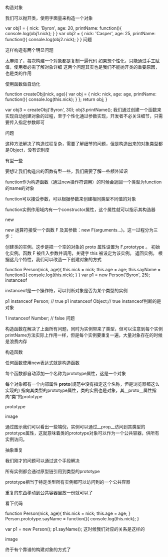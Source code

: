 构造对象

我们可以抛开类，使用字面量来构造一个对象

var obj1 = {
    nick: 'Byron',
    age: 20,
    printName: function(){
        console.log(obj1.nick);
    }
}
var obj2 = {
    nick: 'Casper',
    age: 25,
    printName: function(){
        console.log(obj2.nick);
    }
}
问题

这样构造有两个明显问题

太麻烦了，每次构建一个对象都是复制一遍代码
如果想个性化，只能通过手工赋值，使用者必需了解对象详细
这两个问题其实也是我们不能抛开类的重要原因，也是类的作用

使用函数做自动化

function createObj(nick, age){
  var obj = {
      nick: nick,
      age: age,
      printName: function(){
            console.log(this.nick);
        }
  };
  return obj;
}

var obj3 = createObj('Byron', 30);
obj3.printName();
我们通过创建一个函数来实现自动创建对象的过程，至于个性化通过参数实现，开发者不必关注细节，只需要传入指定参数即可

问题

这种方法解决了构造过程复杂，需要了解细节的问题，但是构造出来的对象类型都是Object，没有识别度

有型一些

要想让我们构造出的函数有型一些，我们需要了解一些额外知识

function作为构造函数（通过new操作符调用）的时候会返回一个类型为function的name的对象

function可以接受参数，可以根据参数来创建相同类型不同值的对象

function实例作用域内有一个constructor属性，这个属性就可以指示其构造器

new

new 运算符接受一个函数 F 及其参数：new F(arguments...)。这一过程分为三步：

创建类的实例。这步是把一个空的对象的 proto 属性设置为 F.prototype 。
初始化实例。函数 F 被传入参数并调用，关键字 this 被设定为该实例。
返回实例。
根据这几个特性，我们可以改造一下创建对象的方式

function Person(nick, age){
    this.nick = nick;
    this.age = age;
    this.sayName = function(){
            console.log(this.nick);
    }
}
var p1 = new Person('Byron', 25);
instanceof

instanceof是一个操作符，可以判断对象是否为某个类型的实例

p1 instanceof Person; // true
p1 instanceof Object;// true
instanceof判断的是对象

1 instanceof Number; // false
问题

构造函数在解决了上面所有问题，同时为实例带来了类型，但可以注意到每个实例printName方法实际上作用一样，但是每个实例要重复一遍，大量对象存在的时候是浪费内存

构造函数

任何函数使用new表达式就是构造函数

每个函数都自动添加一个名称为prototype属性，这是一个对象

每个对象都有一个内部属性 __proto__(规范中没有指定这个名称，但是浏览器都这么实现的) 指向其类型的prototype属性，类的实例也是对象，其__proto__属性指向“类”的prototype

prototype

image

通过图示我们可以看出一些端倪，实例可以通过__prop__访问到其类型的prototype属性，这就意味着类的prototype对象可以作为一个公共容器，供所有实例访问。

抽象重复

我们刚才的问题可以通过这个手段解决

所有实例都会通过原型链引用到类型的prototype

prototype相当于特定类型所有实例都可以访问到的一个公共容器

重复的东西移动到公共容器里放一份就可以了

看下代码

function Person(nick, age){
    this.nick = nick;
    this.age = age;
}
Person.prototype.sayName = function(){
    console.log(this.nick);
}

var p1 = new Person();
p1.sayName();
这时候我们对应的关系是这样的

image

终于有个靠谱的构建对象的方式了